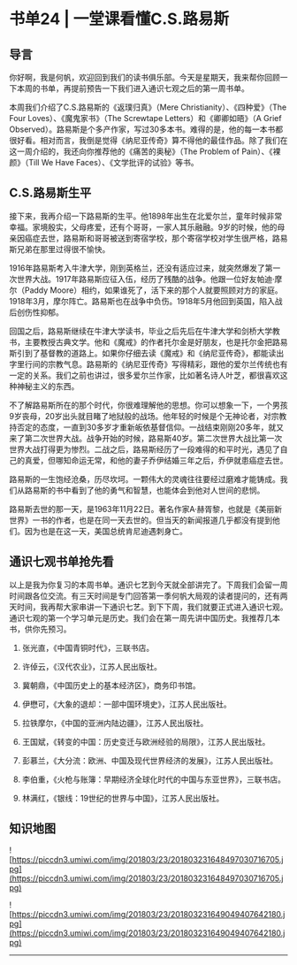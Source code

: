 # 书单24 | 一堂课看懂C.S.路易斯

## 导言

你好啊，我是何帆，欢迎回到我们的读书俱乐部。今天是星期天，我来帮你回顾一下本周的书单，再提前预告一下我们进入通识七观之后的第一周书单。

本周我们介绍了C.S.路易斯的《返璞归真》（Mere Christianity）、《四种爱》（The Four Loves）、《魔鬼家书》（The Screwtape Letters）和《卿卿如晤》（A Grief Observed）。路易斯是个多产作家，写过30多本书。难得的是，他的每一本书都很好看。相对而言，我倒是觉得《纳尼亚传奇》算不得他的最佳作品。除了我们在这一周介绍的，我还向你推荐他的《痛苦的奥秘》（The Problem of Pain）、《裸颜》（Till We Have Faces）、《文学批评的试验》等书。

## C.S.路易斯生平

接下来，我再介绍一下路易斯的生平。他1898年出生在北爱尔兰，童年时候非常幸福。家境殷实，父母疼爱，还有个哥哥，一家人其乐融融。9岁的时候，他的母亲因癌症去世，路易斯和哥哥被送到寄宿学校，那个寄宿学校对学生很严格，路易斯兄弟在那里过得很不愉快。

1916年路易斯考入牛津大学，刚到英格兰，还没有适应过来，就突然爆发了第一次世界大战。1917年路易斯应征入伍，经历了残酷的战争。他跟一位好友帕迪·摩尔（Paddy Moore）相约，如果谁死了，活下来的那个人就要照顾对方的家庭。1918年3月，摩尔阵亡。路易斯也在战争中负伤。1918年5月他回到英国，陷入战后创伤性抑郁。

回国之后，路易斯继续在牛津大学读书，毕业之后先后在牛津大学和剑桥大学教书，主要教授古典文学。他和《魔戒》的作者托尔金是好朋友，也是托尔金把路易斯引到了基督教的道路上。如果你仔细去读《魔戒》和《纳尼亚传奇》，都能读出字里行间的宗教气息。路易斯的《纳尼亚传奇》写得精彩，跟他的爱尔兰传统也有一定的关系。我们之前也讲过，很多爱尔兰作家，比如著名诗人叶芝，都很喜欢这种神秘主义的东西。

不了解路易斯所在的那个时代，你很难理解他的思想。你可以想象一下，一个男孩9岁丧母，20岁出头就目睹了地狱般的战场。他年轻的时候是个无神论者，对宗教持否定的态度，一直到30多岁才重新皈依基督信仰。一战结束刚刚20多年，就又来了第二次世界大战。战争开始的时候，路易斯40岁。第二次世界大战比第一次世界大战打得更为惨烈。二战之后，路易斯经历了一段难得的和平时光，遇见了自己的真爱，但哪知命运无常，和他的妻子乔伊结婚三年之后，乔伊就患癌症去世。

路易斯的一生饱经沧桑，历尽坎坷。一颗伟大的灵魂往往要经过磨难才能铸成。我们从路易斯的书中看到了他的勇气和智慧，也能体会到他对人世间的悲悯。

路易斯去世的那一天，是1963年11月22日。著名作家A·赫胥黎，也就是《美丽新世界》一书的作者，也是在同一天去世的。但当天的新闻报道几乎都没有提到他们。因为也是在这一天，美国总统肯尼迪遇刺身亡。

## 通识七观书单抢先看

以上是我为你复习的本周书单。通识七艺到今天就全部讲完了。下周我们会留一周时间跟各位交流。有三天时间是专门回答第一季何帆大局观的读者提问的，还有两天时间，我再帮大家串讲一下通识七艺。到下下周，我们就要正式进入通识七观。通识七观的第一个学习单元是历史。我们会在第一周先讲中国历史。我推荐几本书，供你先预习。

1. 张光直，《中国青铜时代》，三联书店。

2. 许倬云，《汉代农业》，江苏人民出版社。

3. 冀朝鼎，《中国历史上的基本经济区》，商务印书馆。

4. 伊懋可，《大象的退却：一部中国环境史》，江苏人民出版社。

5. 拉铁摩尔，《中国的亚洲内陆边疆》，江苏人民出版社。

6. 王国斌，《转变的中国：历史变迁与欧洲经验的局限》，江苏人民出版社。

7. 彭慕兰，《大分流：欧洲、中国及现代世界经济的发展》，江苏人民出版社。

8. 李伯重，《火枪与账簿：早期经济全球化时代的中国与东亚世界》，三联书店。

9. 林满红，《银线：19世纪的世界与中国》，江苏人民出版社。

## 知识地图

![https://piccdn3.umiwi.com/img/201803/23/201803231648497030716705.jpg](https://piccdn3.umiwi.com/img/201803/23/201803231648497030716705.jpg)

![https://piccdn3.umiwi.com/img/201803/23/201803231649049407642180.jpg](https://piccdn3.umiwi.com/img/201803/23/201803231649049407642180.jpg)

---
